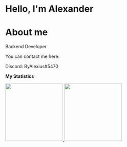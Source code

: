 # Hello, I'm Alexander

# About me

Backend Developer

You can contact me here:

Discord: ByAlexius#5470


  <!-- GitHub stats -->  
  <b> My Statistics</b>
 <p>  
<a href="https://github.com/ByAlexius">
  <img height="180em" src="https://github-readme-stats-eight-theta.vercel.app/api?username=ByAlexius&show_icons=true&theme=vue-dark&include_all_commits=true&count_private=true" />
  <img height="180em" src="https://github-readme-stats.vercel.app/api/top-langs/?username=ByAlexius&show_icons=true&theme=vue-dark&include_all_commits=true&count_private=true&hide_border=true&layout=compact&langs_count=8"/>  
</p>  
 
